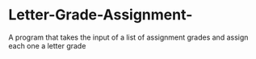 # Letter-Grade-Assignment-
A program that takes the input of a list of assignment grades and assign each one a letter grade
